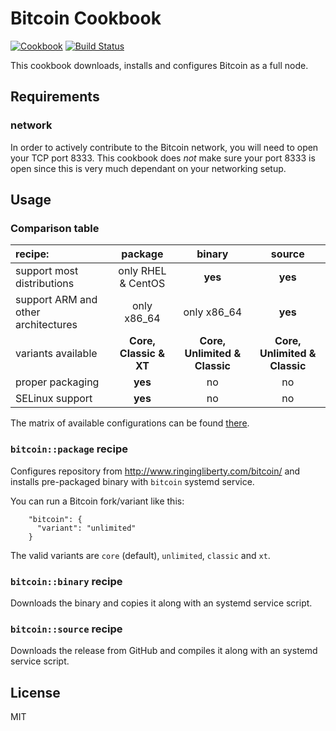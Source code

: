Bitcoin Cookbook
================
[![Cookbook](https://img.shields.io/cookbook/v/bitcoin.svg)](https://supermarket.getchef.com/cookbooks/bitcoin)
[![Build Status](https://travis-ci.org/infertux/chef-bitcoin.svg?branch=master)](https://travis-ci.org/infertux/chef-bitcoin)

This cookbook downloads, installs and configures Bitcoin as a full node.

Requirements
------------

### network
In order to actively contribute to the Bitcoin network, you will need to open your TCP port 8333.
This cookbook does *not* make sure your port 8333 is open since this is very much dependant on your networking setup.

Usage
-----

### Comparison table

| recipe:                             | package                | binary                        | source                        |
| :---                                | :---:                  | :---:                         | :---:                         |
| support most distributions          | only RHEL & CentOS     | **yes**                       | **yes**                       |
| support ARM and other architectures | only x86_64            | only x86_64                   | **yes**                       |
| variants available                  | **Core, Classic & XT** | **Core, Unlimited & Classic** | **Core, Unlimited & Classic** |
| proper packaging                    | **yes**                | no                            | no                            |
| SELinux support                     | **yes**                | no                            | no                            |

The matrix of available configurations can be found [there](https://travis-ci.org/infertux/chef-bitcoin).

### `bitcoin::package` recipe

Configures repository from http://www.ringingliberty.com/bitcoin/ and installs pre-packaged binary with `bitcoin` systemd service.

You can run a Bitcoin fork/variant like this:

```
    "bitcoin": {
      "variant": "unlimited"
    }
```

The valid variants are `core` (default), `unlimited`, `classic` and `xt`.

### `bitcoin::binary` recipe

Downloads the binary and copies it along with an systemd service script.

### `bitcoin::source` recipe

Downloads the release from GitHub and compiles it along with an systemd service script.


License
-------
MIT
